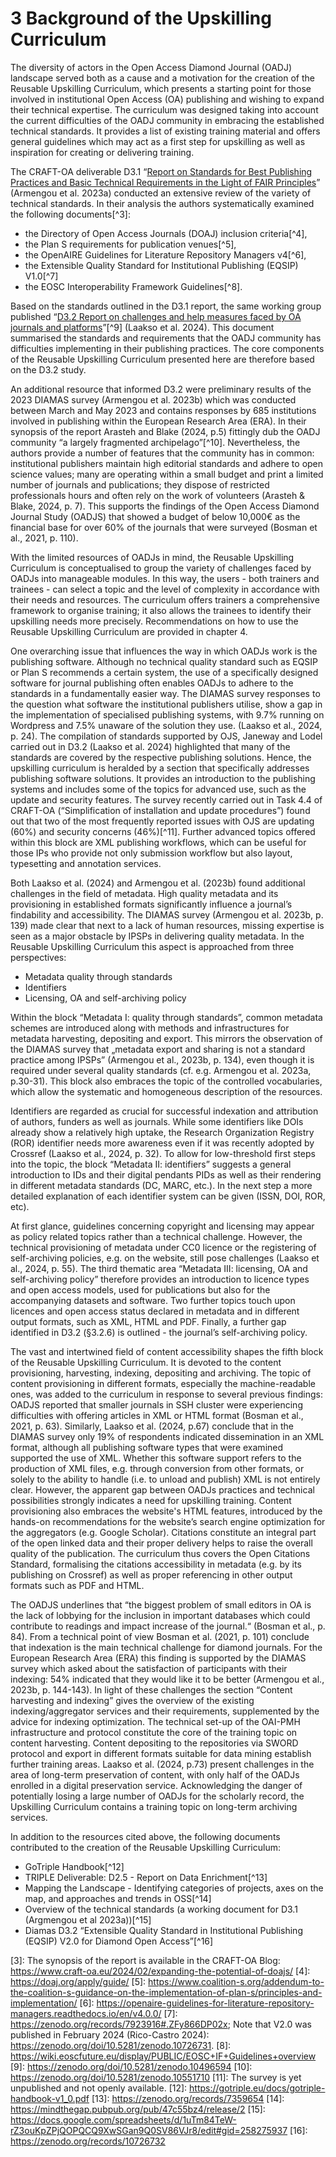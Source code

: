 # 3 Background of the Upskilling Curriculum

The diversity of actors in the Open Access Diamond Journal (OADJ) landscape served both as a cause and a motivation for the creation of the Reusable Upskilling Curriculum, which presents a starting point for those involved in institutional Open Access (OA) publishing and wishing to expand their technical expertise. The curriculum was designed taking into account the current difficulties of the OADJ community in embracing the established technical standards. It provides a list of existing training material and offers general guidelines which may act as a first step for upskilling as well as inspiration for creating or delivering training.

The CRAFT-OA deliverable D3.1 “[Report on Standards for Best Publishing Practices and Basic Technical Requirements in the Light of FAIR Principles](https://zenodo.org/doi/10.5281/zenodo.8112661)” (Armengou et al. 2023a) conducted an extensive review of the variety of technical standards. In their analysis the authors systematically examined the following documents[^3]:

* the Directory of Open Access Journals (DOAJ) inclusion criteria\[^4],
* the Plan S requirements for publication venues\[^5],
* the OpenAIRE Guidelines for Literature Repository Managers v4\[^6],
* the Extensible Quality Standard for Institutional Publishing (EQSIP) V1.0\[^7]
* the EOSC Interoperability Framework Guidelines\[^8].

Based on the standards outlined in the D3.1 report, the same working group published “[D3.2 Report on challenges and help measures faced by OA journals and platforms](https://zenodo.org/doi/10.5281/zenodo.10496593)”\[^9] (Laakso et al. 2024). This document summarised the standards and requirements that the OADJ community has difficulties implementing in their publishing practices. The core components of the Reusable Upskilling Curriculum presented here are therefore based on the D3.2 study.

An additional resource that informed D3.2 were preliminary results of the 2023 DIAMAS survey (Armengou et al. 2023b) which was conducted between March and May 2023 and contains responses by 685 institutions involved in publishing within the European Research Area (ERA). In their synopsis of the report Arasteh and Blake (2024, p.5) fittingly dub the OADJ community “a largely fragmented archipelago”\[^10]. Nevertheless, the authors provide a number of features that the community has in common: institutional publishers maintain high editorial standards and adhere to open science values; many are operating within a small budget and print a limited number of journals and publications; they dispose of restricted professionals hours and often rely on the work of volunteers (Arasteh & Blake, 2024, p. 7). This supports the findings of the Open Access Diamond Journal Study (OADJS) that showed a budget of below 10,000€ as the financial base for over 60% of the journals that were surveyed (Bosman et al., 2021, p. 110).

With the limited resources of OADJs in mind, the Reusable Upskilling Curriculum is conceptualised to group the variety of challenges faced by OADJs into manageable modules. In this way, the users - both trainers and trainees - can select a topic and the level of complexity in accordance with their needs and resources. The curriculum offers trainers a comprehensive framework to organise training; it also allows the trainees to identify their upskilling needs more precisely. Recommendations on how to use the Reusable Upskilling Curriculum are provided in chapter 4.

One overarching issue that influences the way in which OADJs work is the publishing software. Although no technical quality standard such as EQSIP or Plan S recommends a certain system, the use of a specifically designed software for journal publishing often enables OADJs to adhere to the standards in a fundamentally easier way. The DIAMAS survey responses to the question what software the institutional publishers utilise, show a gap in the implementation of specialised publishing systems, with 9.7% running on Wordpress and 7.5% unaware of the solution they use. (Laakso et al., 2024, p. 24). The compilation of standards supported by OJS, Janeway and Lodel carried out in D3.2 (Laakso et al. 2024) highlighted that many of the standards are covered by the respective publishing solutions. Hence, the upskilling curriculum is heralded by a section that specifically addresses publishing software solutions. It provides an introduction to the publishing systems and includes some of the topics for advanced use, such as the update and security features. The survey recently carried out in Task 4.4 of CRAFT-OA (“Simplification of installation and update procedures”) found out that two of the most frequently reported issues with OJS are updating (60%) and security concerns (46%)\[^11]. Further advanced topics offered within this block are XML publishing workflows, which can be useful for those IPs who provide not only submission workflow but also layout, typesetting and annotation services.

Both Laakso et al. (2024) and Armengou et al. (2023b) found additional challenges in the field of metadata. High quality metadata and its provisioning in established formats significantly influence a journal’s findability and accessibility. The DIAMAS survey (Armengou et al. 2023b, p. 139) made clear that next to a lack of human resources, missing expertise is seen as a major obstacle by IPSPs in delivering quality metadata. In the Reusable Upskilling Curriculum this aspect is approached from three perspectives:

* Metadata quality through standards
* Identifiers
* Licensing, OA and self-archiving policy

Within the block “Metadata I: quality through standards”, common metadata schemes are introduced along with methods and infrastructures for metadata harvesting, depositing and export. This mirrors the observation of the DIAMAS survey that „metadata export and sharing is not a standard practice among IPSPs” (Armengou et al., 2023b, p. 134), even though it is required under several quality standards (cf. e.g. Armengou et al. 2023a, p.30-31). This block also embraces the topic of the controlled vocabularies, which allow the systematic and homogeneous description of the resources.

Identifiers are regarded as crucial for successful indexation and attribution of authors, funders as well as journals. While some identifiers like DOIs already show a relatively high uptake, the Research Organization Registry (ROR) identifier needs more awareness even if it was recently adopted by Crossref (Laakso et al., 2024, p. 32). To allow for low-threshold first steps into the topic, the block “Metadata II: identifiers” suggests a general introduction to IDs and their digital pendants PIDs as well as their rendering in different metadata standards (DC, MARC, etc.). In the next step a more detailed explanation of each identifier system can be given (ISSN, DOI, ROR, etc).

At first glance, guidelines concerning copyright and licensing may appear as policy related topics rather than a technical challenge. However, the technical provisioning of metadata under CC0 licence or the registering of self-archiving policies, e.g. on the website, still pose challenges (Laakso et al., 2024, p. 55). The third thematic area “Metadata III: licensing, OA and self-archiving policy” therefore provides an introduction to licence types and open access models, used for publications but also for the accompanying datasets and software. Two further topics touch upon licences and open access status declared in metadata and in different output formats, such as XML, HTML and PDF. Finally, a further gap identified in D3.2 (§3.2.6) is outlined - the journal’s self-archiving policy.

The vast and intertwined field of content accessibility shapes the fifth block of the Reusable Upskilling Curriculum. It is devoted to the content provisioning, harvesting, indexing, depositing and archiving. The topic of content provisioning in different formats, especially the machine-readable ones, was added to the curriculum in response to several previous findings: OADJS reported that smaller journals in SSH cluster were experiencing difficulties with offering articles in XML or HTML format (Bosman et al., 2021, p. 63). Similarly, Laakso et al. (2024, p.67) conclude that in the DIAMAS survey only 19% of respondents indicated dissemination in an XML format, although all publishing software types that were examined supported the use of XML. Whether this software support refers to the production of XML files, e.g. through conversion from other formats, or solely to the ability to handle (i.e. to unload and publish) XML is not entirely clear. However, the apparent gap between OADJs practices and technical possibilities strongly indicates a need for upskilling training. Content provisioning also embraces the website's HTML features, introduced by the hands-on recommendations for the website’s search engine optimization for the aggregators (e.g. Google Scholar). Citations constitute an integral part of the open linked data and their proper delivery helps to raise the overall quality of the publication. The curriculum thus covers the Open Citations Standard, formalising the citations accessibility in metadata (e.g. by its publishing on Crossref) as well as proper referencing in other output formats such as PDF and HTML.

The OADJS underlines that “the biggest problem of small editors in OA is the lack of lobbying for the inclusion in important databases which could contribute to readings and impact increase of the journal.“ (Bosman et al., p. 84). From a technical point of view Bosman et al. (2021, p. 101) conclude that indexation is the main technical challenge for diamond journals. For the European Research Area (ERA) this finding is supported by the DIAMAS survey which asked about the satisfaction of participants with their indexing: 54% indicated that they would like it to be better (Armengou et al., 2023b, p. 144-143). In light of these challenges the section “Content harvesting and indexing” gives the overview of the existing indexing/aggregator services and their requirements, supplemented by the advice for indexing optimization. The technical set-up of the OAI-PMH infrastructure and protocol constitute the core of the training topic on content harvesting. Content depositing to the repositories via SWORD protocol and export in different formats suitable for data mining establish further training areas. Laakso et al. (2024, p.73) present challenges in the area of long-term preservation of content, with only half of the OADJs enrolled in a digital preservation service. Acknowledging the danger of potentially losing a large number of OADJs for the scholarly record, the Upskilling Curriculum contains a training topic on long-term archiving services.

In addition to the resources cited above, the following documents contributed to the creation of the Reusable Upskilling Curriculum:

* GoTriple Handbook\[^12]
* TRIPLE Deliverable: D2.5 - Report on Data Enrichment\[^13]
* Mapping the Landscape - Identifying categories of projects, axes on the map, and approaches and trends in OSS\[^14]
* Overview of the technical standards (a working document for D3.1 (Argmengou et al 2023a))\[^15]
* Diamas D3.2 “Extensible Quality Standard in Institutional Publishing (EQSIP) V2.0 for Diamond Open Access”\[^16]

[3]: The synopsis of the report is available in the CRAFT-OA Blog: https://www.craft-oa.eu/2024/02/expanding-the-potential-of-doajs/ 
[4]: https://doaj.org/apply/guide/
[5]: https://www.coalition-s.org/addendum-to-the-coalition-s-guidance-on-the-implementation-of-plan-s/principles-and-implementation/
[6]: https://openaire-guidelines-for-literature-repository-managers.readthedocs.io/en/v4.0.0/ 
[7]: https://zenodo.org/records/7923916#.ZFy866DP02x; Note that V2.0 was published in February 2024 (Rico-Castro 2024): https://zenodo.org/doi/10.5281/zenodo.10726731.
[8]: https://wiki.eoscfuture.eu/display/PUBLIC/EOSC+IF+Guidelines+overview
[9]: https://zenodo.org/doi/10.5281/zenodo.10496594
[10]: https://zenodo.org/doi/10.5281/zenodo.10551710 
[11]: The survey is yet unpublished and not openly available. 
[12]: https://gotriple.eu/docs/gotriple-handbook-v1_0.pdf
[13]: https://zenodo.org/records/7359654
[14]: https://mindthegap.pubpub.org/pub/47c55bz4/release/2
[15]: https://docs.google.com/spreadsheets/d/1uTm84TeW-rZ3ouKpZPjQOPQCQ9XwSGan9Q0SV86VJr8/edit#gid=258275937
[16]: https://zenodo.org/records/10726732
